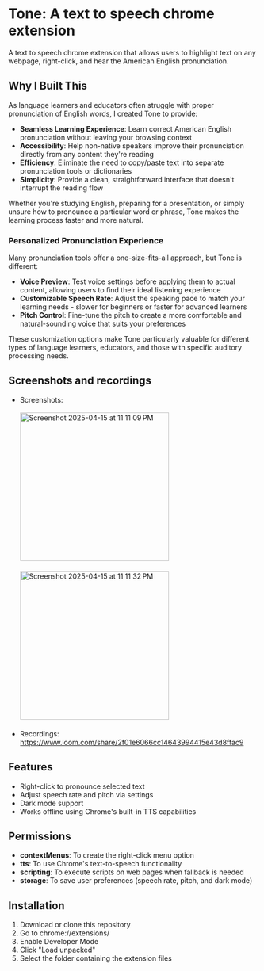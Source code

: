 # Tone: A text to speech chrome extension

A text to speech chrome extension that allows users to highlight text on any webpage, right-click, and hear the American English pronunciation.

## Why I Built This

As language learners and educators often struggle with proper pronunciation of English words, I created Tone to provide:

- **Seamless Learning Experience**: Learn correct American English pronunciation without leaving your browsing context
- **Accessibility**: Help non-native speakers improve their pronunciation directly from any content they're reading
- **Efficiency**: Eliminate the need to copy/paste text into separate pronunciation tools or dictionaries
- **Simplicity**: Provide a clean, straightforward interface that doesn't interrupt the reading flow

Whether you're studying English, preparing for a presentation, or simply unsure how to pronounce a particular word or phrase, Tone makes the learning process faster and more natural.

### Personalized Pronunciation Experience

Many pronunciation tools offer a one-size-fits-all approach, but Tone is different:

- **Voice Preview**: Test voice settings before applying them to actual content, allowing users to find their ideal listening experience
- **Customizable Speech Rate**: Adjust the speaking pace to match your learning needs - slower for beginners or faster for advanced learners
- **Pitch Control**: Fine-tune the pitch to create a more comfortable and natural-sounding voice that suits your preferences

These customization options make Tone particularly valuable for different types of language learners, educators, and those with specific auditory processing needs.

## Screenshots and recordings 
- Screenshots:
  <br><br>
  <img width="300" alt="Screenshot 2025-04-15 at 11 11 09 PM" src="https://github.com/user-attachments/assets/93d30668-1ccb-4b0d-9271-0407d014f38b" />
  <br><br>
  <img width="300" alt="Screenshot 2025-04-15 at 11 11 32 PM" src="https://github.com/user-attachments/assets/95c4b898-63fa-47ce-83ea-2b96ec48199b" />
  <br><br>
- Recordings: https://www.loom.com/share/2f01e6066cc14643994415e43d8ffac9 

## Features
- Right-click to pronounce selected text
- Adjust speech rate and pitch via settings
- Dark mode support
- Works offline using Chrome's built-in TTS capabilities

## Permissions
- **contextMenus**: To create the right-click menu option
- **tts**: To use Chrome's text-to-speech functionality
- **scripting**: To execute scripts on web pages when fallback is needed
- **storage**: To save user preferences (speech rate, pitch, and dark mode)

## Installation
1. Download or clone this repository
2. Go to chrome://extensions/
3. Enable Developer Mode
4. Click "Load unpacked"
5. Select the folder containing the extension files

